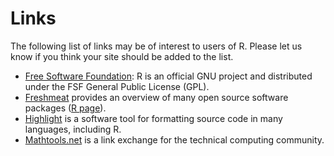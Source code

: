 # Links

The following list of links may be of interest to users of R. Please let us know if you think your site should be added to the list.

-   [Free Software Foundation](http://www.fsf.org): R is an official GNU project and distributed under the FSF General Public License (GPL).
-   [Freshmeat](http://freshmeat.net) provides an overview of many open source software packages ([R page](http://freshmeat.net/projects/r/)).
-   [Highlight](http://www.andre-simon.de) is a software tool for formatting source code in many languages, including R.
-   [Mathtools.net](http://www.mathtools.net) is a link exchange for the technical computing community.

